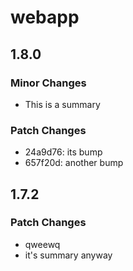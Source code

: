 # webapp

## 1.8.0

### Minor Changes

- This is a summary

### Patch Changes

- 24a9d76: its bump
- 657f20d: another bump

## 1.7.2

### Patch Changes

- qweewq
- it's summary anyway
